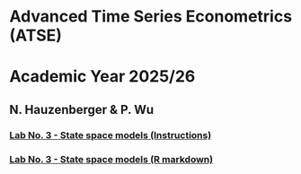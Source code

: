 # Advanced Time Series Econometrics (ATSE) 
# Academic Year 2025/26
## N. Hauzenberger & P. Wu

### [Lab No. 3 - State space models (Instructions)](https://github.com/nhauzenb/SGPE-ECNM11049/blob/main/Lab%20Material/Lab%203/ECNM11049-Lab3.pdf)
### [Lab No. 3 - State space models (R markdown)](https://nhauzenb.github.io/SGPE-ECNM11049/Lab%20Material/Lab%203/ECNM11049-Lab3.html)
